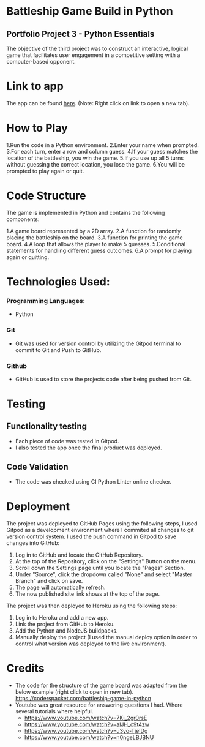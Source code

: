 # Battleship Game Build in Python

## Portfolio Project 3 - Python Essentials

The objective of the third project was to construct an interactive, logical game that facilitates user engagement in a competitive setting with a computer-based opponent.

# Link to app
The app can be found <a href="https://pp3-battleship-game.herokuapp.com/" target="_blank" rel="noopener">here</a>. (Note: Right click on link to open a new tab).

# How to Play 
1.Run the code in a Python environment.
2.Enter your name when prompted.
3.For each turn, enter a row and column guess.
4.If your guess matches the location of the battleship, you win the game.
5.If you use up all 5 turns without guessing the correct location, you lose the game.
6.You will be prompted to play again or quit.

# Code Structure 
The game is implemented in Python and contains the following components:

1.A game board represented by a 2D array.
2.A function for randomly placing the battleship on the board.
3.A function for printing the game board.
4.A loop that allows the player to make 5 guesses.
5.Conditional statements for handling different guess outcomes.
6.A prompt for playing again or quitting.

# Technologies Used:
### Programming Languages:
* Python
### Git
* Git was used for version control by utilizing the Gitpod terminal to commit to Git and Push to GitHub.
### Github
* GitHub is used to store the projects code after being pushed from Git.

# Testing
## Functionality testing
* Each piece of code was tested in Gitpod.
* I also tested the app once the final product was deployed.
## Code Validation
* The code was checked using CI Python Linter online checker.

# Deployment
The project was deployed to GitHub Pages using the following steps, I used Gitpod as a development environment where I commited all changes to git version control system. I used the push command in Gitpod to save changes into GitHub:

1. Log in to GitHub and locate the GitHub Repository.
2. At the top of the Repository, click on the "Settings" Button on the menu.
3. Scroll down the Settings page until you locate the "Pages" Section.
4. Under "Source", click the dropdown called "None" and select "Master Branch" and click on save.
5. The page will automatically refresh.
6. The now published site link shows at the top of the page.

The project was then deployed to Heroku using the following steps:

1. Log in to Heroku and add a new app.
2. Link the project from GitHub to Heroku.
4. Add the Python and NodeJS buildpacks.
5. Manually deploy the project (I used the manual deploy option in order to control what version was deployed to the live environment).

# Credits
* The code for the structure of the game board was adapted from the below example (right click to open in new tab).
   https://coderspacket.com/battleship-game-in-python
* Youtube was great resource for answering questions I had. Where several tutorials where helpful. 
    * https://www.youtube.com/watch?v=7Ki_2gr0rsE
    * https://www.youtube.com/watch?v=alJH_c9t4zw
    * https://www.youtube.com/watch?v=u3yo-TjeIDg
    * https://www.youtube.com/watch?v=n0ngeLBJBNU